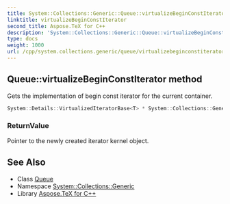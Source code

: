 ```yaml
---
title: System::Collections::Generic::Queue::virtualizeBeginConstIterator method
linktitle: virtualizeBeginConstIterator
second_title: Aspose.TeX for C++
description: 'System::Collections::Generic::Queue::virtualizeBeginConstIterator method. Gets the implementation of begin const iterator for the current container in C++.'
type: docs
weight: 1000
url: /cpp/system.collections.generic/queue/virtualizebeginconstiterator/
---
```

## Queue::virtualizeBeginConstIterator method


Gets the implementation of begin const iterator for the current container.

```cpp
System::Details::VirtualizedIteratorBase<T> * System::Collections::Generic::Queue<T>::virtualizeBeginConstIterator() const override
```


### ReturnValue

Pointer to the newly created iterator kernel object.

## See Also

* Class [Queue](../)
* Namespace [System::Collections::Generic](../../)
* Library [Aspose.TeX for C++](../../../)
